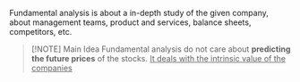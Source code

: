 Fundamental analysis is about a in-depth study of the given company, about management teams, product and services, balance sheets, competitors, etc. 


> [!NOTE] Main Idea
> Fundamental analysis do not care about **predicting the future prices** of the stocks. <ins>It deals with the intrinsic value of the companies</ins>








